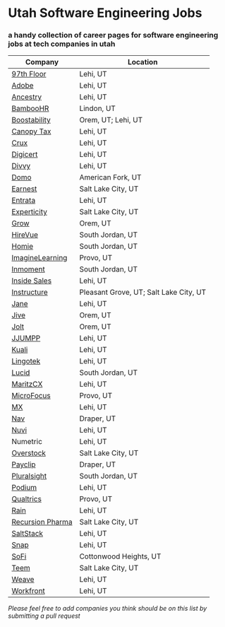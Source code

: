 # Utah Software Engineering Jobs
### a handy collection of career pages for software engineering jobs at tech companies in utah
| Company | Location |
| --- | --- |
| [97th Floor](https://97thfloor.com/careers/) | Lehi, UT |
| [Adobe](https://adobe.wd5.myworkdayjobs.com/external_university) | Lehi, UT |
| [Ancestry](https://www.ancestry.com/corporate/careers/search-jobs) | Lehi, UT|
| [BambooHR](https://www.bamboohr.com/careers/) | Lindon, UT |
| [Boostability](https://www.boostability.com/careers/#jobs) | Orem, UT; Lehi, UT |
| [Canopy Tax](https://www.canopytax.com/careers/) | Lehi, UT |
| [Crux](https://www.cruxconnect.com/careers/) | Lehi, UT |
| [Digicert](https://www.digicert.com/careers/) | Lehi, UT |
| [Divvy](https://getdivvy.com/jobs/) | Lehi, UT |
| [Domo](https://www.domo.com/company/careers) | American Fork, UT |
| [Earnest](https://www.earnest.com/careers/#/overview) | Salt Lake City, UT |
| [Entrata](https://www.entrata.com/company/careers) | Lehi, UT |
| [Experticity](https://www.experticity.com/experticity-careers/) | Salt Lake City, UT |
| [Grow](https://workforcenow.adp.com/jobs/apply/posting.html?client=GrowInc&ccId=1587858689_4783&type=MP&lang=en_US) | Orem, UT|
| [HireVue](https://www.vuenation.com/jobs) | South Jordan, UT |
| [Homie](https://www.homie.com/careers) | South Jordan, UT |
| [ImagineLearning](http://www.imaginelearning.com/careers) | Provo, UT |
| [Inmoment](http://www.inmoment.com/careers/) | South Jordan, UT |
| [Inside Sales](https://www.insidesales.com/careers/open-positions-inside-sales-jobs/) | Lehi, UT |
| [Instructure](https://www.instructure.com/careers/openpositions) | Pleasant Grove, UT; Salt Lake City, UT |
| [Jane](https://jane.com/careers) | Lehi, UT |
| [Jive](https://jive.com/careers/locations/?office=44469) | Orem, UT |
| [Jolt](https://joltup.com) | Orem, UT |
| [JJUMPP](https://jjumpp.com/careers/) | Lehi, UT |
| [Kuali](https://kuali.workable.com) | Lehi, UT |
| [Lingotek](https://www.lingotek.com/careers) | Lehi, UT |
| [Lucid](https://www.golucid.co/careers/) | South Jordan, UT |
| [MaritzCX](https://maritz.wd1.myworkdayjobs.com/MaritzCX) | Lehi, UT |
| [MicroFocus](https://jobs.microfocus.com) | Provo, UT |
| [MX](https://data.mx.com/company) | Lehi, UT |
| [Nav](https://nav.bamboohr.com/jobs/) | Draper, UT |
| [Nuvi](https://www.nuvi.com/careers/) | Lehi, UT |
| Numetric | Lehi, UT |
| [Overstock](https://overstock.wd5.myworkdayjobs.com/Overstock_Careers?tid=Careers%3A05%3AWorkdayPostions%3AViewAll) | Salt Lake City, UT |
| [Payclip](https://hire.withgoogle.com/public/jobs/payclipcom) | Draper, UT |
| [Pluralsight](https://www.pluralsight.com/careers/engineering) | South Jordan, UT |
| [Podium](https://www.podium.com/company/jobs/) | Lehi, UT |
| [Qualtrics](https://www.qualtrics.com/careers/) | Provo, UT |
| [Rain](https://rain.bamboohr.com/jobs/) | Lehi, UT |
| [Recursion Pharma](https://www.recursionpharma.com/careers-home/) | Salt Lake City, UT |
| [SaltStack](https://saltstack.com/careers/) | Lehi, UT |
| [Snap](https://www.snap.com/jobs/?locations=Lehi) | Lehi, UT |
| [SoFi](https://www.sofi.com/careers/) | Cottonwood Heights, UT |
| [Teem](https://teem.workable.com) | Salt Lake City, UT |
| [Weave](https://weave.workable.com) | Lehi, UT |
| [Workfront](https://www.workfront.com/careers/) | Lehi, UT |

*Please feel free to add companies you think should be on this list by submitting a pull request*
